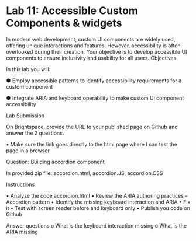 # Lab 11: Accessible Custom Components & widgets

In modern web development, custom UI components are widely used, offering unique interactions and features. However, accessibility is often overlooked during their creation. Your objective is to develop accessible UI components to ensure inclusivity and usability for all users.
Objectives

In this lab you will:

●	Employ accessible patterns to identify accessibility requirements for a custom component 

●	Integrate ARIA and keyboard operability to make custom UI component accessibility

Lab Submission

On Brightspace, provide the URL to your published page on Github and answer the 2 questions.   

•	Make sure the link goes directly to the html page where I can test the page in a browser

Question: Building accordion component

In provided zip file: accordion.html, accordion.JS, accordion.CSS

Instructions

•	Analyze the code accordion.html
•	Review the ARIA authoring practices – Accordion pattern 
•	Identify the missing keyboard interaction and ARIA 
•	Fix it
•	Test with screen reader before and keyboard only
•	Publish you code on Github 

Answer questions
o	What is the keyboard interaction missing
o	What is the ARIA missing
